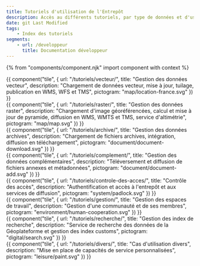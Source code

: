 ```yaml
---
title: Tutoriels d'utilisation de l'Entrepôt
description: Accès au différents tutoriels, par type de données et d'usage
date: git Last Modified
tags:
    - Index des tutoriels
segments:
    - url: /developpeur
      title: Documentation développeur
---
```


{% from "components/component.njk" import component with context %}

<div class="fr-grid-row fr-grid-row--gutters">

<div class="fr-col-md-3">
{{ component("tile", {
    url: "/tutoriels/vecteur/",
    title: "Gestion des données vecteur",
    description: "Chargement de données vecteur, mise à jour, tuilage, publication en WMS, WFS et TMS",
    pictogram: "map/location-france.svg"
}) }}
</div>

<div class="fr-col-md-3">
{{ component("tile", {
    url: "/tutoriels/raster/",
    title: "Gestion des données raster",
    description: "Chargement d'image géoréférencées, calcul et mise à jour de pyramide, diffusion en WMS, WMTS et TMS, service d'altimétrie",
    pictogram: "map/map.svg"
}) }}
</div>

<div class="fr-col-md-3">
{{ component("tile", {
    url: "/tutoriels/archive/",
    title: "Gestion des données archives",
    description: "Chargement de fichiers archives, intégration, diffusion en téléchargement",
    pictogram: "document/document-download.svg"
}) }}
</div>

<div class="fr-col-md-3">
{{ component("tile", {
    url: "/tutoriels/complement/",
    title: "Gestion des données complémentaires",
    description: "Téléversement et diffusion de fichiers annexes et métadonnées",
    pictogram: "document/document-add.svg"
}) }}
</div>

<div class="fr-col-md-3">
{{ component("tile", {
    url: "/tutoriels/controle-des-acces/",
    title: "Contrôle des accès",
    description: "Authentification et accès à l'entrepôt et aux services de diffusion",
    pictogram: "system/padlock.svg"
}) }}
</div>

<div class="fr-col-md-3">
{{ component("tile", {
    url: "/tutoriels/gestion/",
    title: "Gestion des espaces de travail",
    description: "Gestion d'une communauté et de ses membres",
    pictogram: "environment/human-cooperation.svg"
}) }}
</div>

<div class="fr-col-md-3">
{{ component("tile", {
    url: "/tutoriels/recherche/",
    title: "Gestion des index de recherche",
    description: "Service de recherche des données de la Géoplateforme et gestion des index customs",
    pictogram: "digital/search.svg"
}) }}
</div>

<div class="fr-col-md-3">
{{ component("tile", {
    url: "/tutoriels/divers/",
    title: "Cas d'utilisation divers",
    description: "Mise en place de capacités de service personnalisées",
    pictogram: "leisure/paint.svg"
}) }}
</div>

</div>
